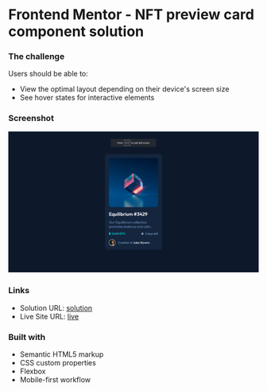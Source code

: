 # Frontend Mentor - NFT preview card component solution


### The challenge

Users should be able to:

- View the optimal layout depending on their device's screen size
- See hover states for interactive elements

### Screenshot

![](images/design-preview.png)


### Links

- Solution URL: [solution](https://github.com/ramakrishnagarlapati/nft-preview-card-component)
- Live Site URL: [live](https://ramakrishnagarlapati.github.io/nft-preview-card-component/)



### Built with

- Semantic HTML5 markup
- CSS custom properties
- Flexbox
- Mobile-first workflow



